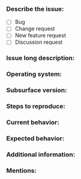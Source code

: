 <!-- Lines like this one are comments and will not be shown in the final output. -->
<!-- If you are a collaborator, please add labels and assign other collaborators for a review. -->

### Describe the issue:
<!-- Replace [ ] with [x] to select options. -->
- [ ] Bug
- [ ] Change request
- [ ] New feature request
- [ ] Discussion request

### Issue long description:
<!-- Describe the issue in detail. -->

### Operating system:
<!-- What OS are you running, including OS version and the language that you are running in -->
<!-- What device are you using? -->
<!-- Only answer this question if you have tried: Does the same happen on another OS? -->

### Subsurface version:
<!-- What version of Subsurface are you running? -->
<!-- Does the same happen on another Subsurface version? -->
<!-- Are you using official release, test build, or compiled yourself? -->
<!-- Provide Git hash if your are building Subsurface yourself. -->

### Steps to reproduce:
<!-- Provide reproduction steps separated with new lines - 1), 2), 3)... -->

### Current behavior:
<!-- What is the current behavior? -->

### Expected behavior:
<!-- What is the expected behavior? -->

### Additional information:
<!-- If a simple dive log file can reproduce the issue, please attach that to the report. -->
<!-- With dive computer download issues consider adding Subsurface log file and Subsurface dumpfile to the report. -->

### Mentions:
<!-- Mention users that you want to review your issue with @<user-name>. Leave empty if not sure. -->
